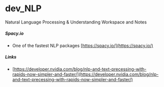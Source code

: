 # dev_NLP
Natural Language Processing &amp; Understanding Workspace and Notes

##### Spacy.io
- One of the fastest NLP packages
  [https://spacy.io/](https://spacy.io/) <br/>

##### Links
- [https://developer.nvidia.com/blog/nlp-and-text-precessing-with-rapids-now-simpler-and-faster/](https://developer.nvidia.com/blog/nlp-and-text-precessing-with-rapids-now-simpler-and-faster/) <br/>
